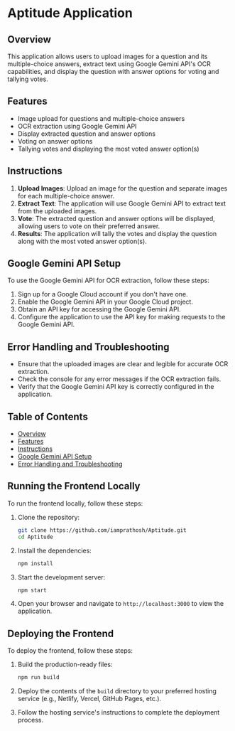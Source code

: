 # Aptitude Application

## Overview

This application allows users to upload images for a question and its multiple-choice answers, extract text using Google Gemini API's OCR capabilities, and display the question with answer options for voting and tallying votes.

## Features

- Image upload for questions and multiple-choice answers
- OCR extraction using Google Gemini API
- Display extracted question and answer options
- Voting on answer options
- Tallying votes and displaying the most voted answer option(s)

## Instructions

1. **Upload Images**: Upload an image for the question and separate images for each multiple-choice answer.
2. **Extract Text**: The application will use Google Gemini API to extract text from the uploaded images.
3. **Vote**: The extracted question and answer options will be displayed, allowing users to vote on their preferred answer.
4. **Results**: The application will tally the votes and display the question along with the most voted answer option(s).

## Google Gemini API Setup

To use the Google Gemini API for OCR extraction, follow these steps:

1. Sign up for a Google Cloud account if you don't have one.
2. Enable the Google Gemini API in your Google Cloud project.
3. Obtain an API key for accessing the Google Gemini API.
4. Configure the application to use the API key for making requests to the Google Gemini API.

## Error Handling and Troubleshooting

- Ensure that the uploaded images are clear and legible for accurate OCR extraction.
- Check the console for any error messages if the OCR extraction fails.
- Verify that the Google Gemini API key is correctly configured in the application.

## Table of Contents

- [Overview](#overview)
- [Features](#features)
- [Instructions](#instructions)
- [Google Gemini API Setup](#google-gemini-api-setup)
- [Error Handling and Troubleshooting](#error-handling-and-troubleshooting)

## Running the Frontend Locally

To run the frontend locally, follow these steps:

1. Clone the repository:
   ```bash
   git clone https://github.com/iamprathosh/Aptitude.git
   cd Aptitude
   ```

2. Install the dependencies:
   ```bash
   npm install
   ```

3. Start the development server:
   ```bash
   npm start
   ```

4. Open your browser and navigate to `http://localhost:3000` to view the application.

## Deploying the Frontend

To deploy the frontend, follow these steps:

1. Build the production-ready files:
   ```bash
   npm run build
   ```

2. Deploy the contents of the `build` directory to your preferred hosting service (e.g., Netlify, Vercel, GitHub Pages, etc.).

3. Follow the hosting service's instructions to complete the deployment process.
